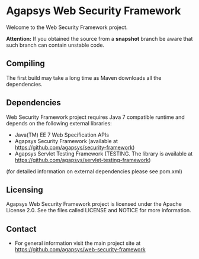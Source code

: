 # Agapsys Web Security Framework

Welcome to the Web Security Framework project.

**Attention:** If you obtained the source from a **snapshot** branch be aware that such branch can contain unstable code.

## Compiling

The first build may take a long time as Maven downloads all the dependencies.

## Dependencies

Web Security Framework project requires Java 7 compatible runtime and depends on the following external libraries:

* Java(TM) EE 7 Web Specification APIs
* Agapsys Security Framework (available at https://github.com/agapsys/security-framework)
* Agapsys Servlet Testing Framework (TESTING. The library is available at https://github.com/agapsys/servlet-testing-framework)

(for detailed information on external dependencies please see pom.xml)

## Licensing

Agapsys Web Security Framework project is licensed under the Apache License 2.0. See the files called LICENSE and NOTICE for more information.

## Contact

* For general information visit the main project site at https://github.com/agapsys/web-security-framework
